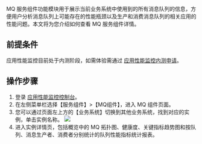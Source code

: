 
MQ 服务组件功能模块用于展示当前业务系统中使用到的所有消息队列的信息，方便用户分析消息队列上可能存在的性能瓶颈以及生产和消费消息队列的相关应用的性能问题。本文将为您介绍如何查看 MQ 服务组件详情。

## 前提条件


应用性能监控目前处于内测阶段，如需体验需通过 [应用性能监控内测申请](https://cloud.tencent.com/apply/p/f5yvbf09mka)。

## 操作步骤

1. 登录 [应用性能监控控制台](https://console.cloud.tencent.com/tapm)。
2. 在左侧菜单栏选择【服务组件】>【MQ组件】，进入 MQ 组件页面。
3. 您可以通过页面左上方的【业务系统】切换到其他业务系统，找到对应的实例，单击实例名称。
![](https://main.qcloudimg.com/raw/18d1f379cfd2ed02e3fa7bf46292453d.png)
4. 进入实例详情页，包括概览中的 MQ 拓扑图、健康度、关键指标趋势图和按队列、消息生产者、消费者分别统计的队列性能指标统计报表。

